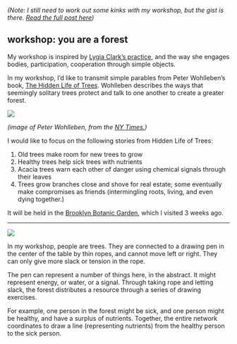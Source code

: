 _(Note: I still need to work out some kinks with my workshop, but the gist is there. [Read the full post here](https://pondermake.tumblr.com/post/171248907089/workshop-you-are-a-forest))_

## workshop: you are a forest

My workshop is inspired by [Lygia Clark’s practice](https://www.moma.org/calendar/exhibitions/1422?locale=en#installation-images), and the way she engages bodies, participation, cooperation through simple objects.

In my workshop, I’d like to transmit simple parables from Peter Wohlleben’s book, [The Hidden Life of Trees](https://www.brainpickings.org/2016/09/26/the-hidden-life-of-trees-peter-wohlleben/). Wohlleben describes the ways that seemingly solitary trees protect and talk to one another to create a greater forest. 
 
![](https://78.media.tumblr.com/64adba0cae8531aa36814e70e7173201/tumblr_inline_p4of6upAY51qfq6v6_500.png)

_(image of Peter Wohlleben, from the [NY Times.](https://www.nytimes.com/2016/01/30/world/europe/german-forest-ranger-finds-that-trees-have-social-networks-too.html))_

I would like to focus on the following stories from Hidden Life of Trees:
1.	Old trees make room for new trees to grow
2.	Healthy trees help sick trees with nutrients
3.	Acacia trees warn each other of danger using chemical signals through their leaves
4.	Trees grow branches close and shove for real estate; some eventually make compromises as friends (intermingling roots, living, and even dying together.)

It will be held in the [Brooklyn Botanic Garden](https://www.bbg.org/), which I visited 3 weeks ago. 

-----

![](https://78.media.tumblr.com/18badd29c61cb3b62be4bd790ad4208f/tumblr_inline_p4of6crdu21qfq6v6_500.jpg)

In my workshop, people are trees. They are connected to a drawing pen in the center of the table by thin ropes, and cannot move left or right. They can only give more slack or tension in the rope.

The pen can represent a number of things here, in the abstract. It might represent energy, or water, or a signal. Through taking rope and letting slack, the forest distributes a resource through a series of drawing exercises.

For example, one person in the forest might be sick, and one person might be healthy, and have a surplus of nutrients. Together, the entire network coordinates to draw a line (representing nutrients) from the healthy person to the sick person.

